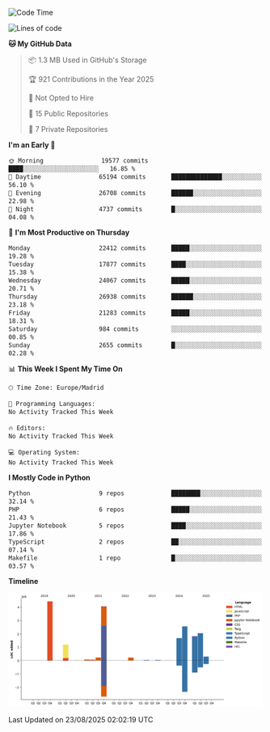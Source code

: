 <!--START_SECTION:waka-->
![Code Time](http://img.shields.io/badge/Code%20Time-839%20hrs%2038%20mins-blue)

![Lines of code](https://img.shields.io/badge/From%20Hello%20World%20I%27ve%20Written-18.7%20million%20lines%20of%20code-blue)

**🐱 My GitHub Data** 

> 📦 1.3 MB Used in GitHub's Storage 
 > 
> 🏆 921 Contributions in the Year 2025
 > 
> 🚫 Not Opted to Hire
 > 
> 📜 15 Public Repositories 
 > 
> 🔑 7 Private Repositories 
 > 
**I'm an Early 🐤** 

```text
🌞 Morning                19577 commits       ████░░░░░░░░░░░░░░░░░░░░░   16.85 % 
🌆 Daytime                65194 commits       ██████████████░░░░░░░░░░░   56.10 % 
🌃 Evening                26708 commits       ██████░░░░░░░░░░░░░░░░░░░   22.98 % 
🌙 Night                  4737 commits        █░░░░░░░░░░░░░░░░░░░░░░░░   04.08 % 
```
📅 **I'm Most Productive on Thursday** 

```text
Monday                   22412 commits       █████░░░░░░░░░░░░░░░░░░░░   19.28 % 
Tuesday                  17877 commits       ████░░░░░░░░░░░░░░░░░░░░░   15.38 % 
Wednesday                24067 commits       █████░░░░░░░░░░░░░░░░░░░░   20.71 % 
Thursday                 26938 commits       ██████░░░░░░░░░░░░░░░░░░░   23.18 % 
Friday                   21283 commits       █████░░░░░░░░░░░░░░░░░░░░   18.31 % 
Saturday                 984 commits         ░░░░░░░░░░░░░░░░░░░░░░░░░   00.85 % 
Sunday                   2655 commits        █░░░░░░░░░░░░░░░░░░░░░░░░   02.28 % 
```


📊 **This Week I Spent My Time On** 

```text
🕑︎ Time Zone: Europe/Madrid

💬 Programming Languages: 
No Activity Tracked This Week

🔥 Editors: 
No Activity Tracked This Week

💻 Operating System: 
No Activity Tracked This Week
```

**I Mostly Code in Python** 

```text
Python                   9 repos             ████████░░░░░░░░░░░░░░░░░   32.14 % 
PHP                      6 repos             █████░░░░░░░░░░░░░░░░░░░░   21.43 % 
Jupyter Notebook         5 repos             ████░░░░░░░░░░░░░░░░░░░░░   17.86 % 
TypeScript               2 repos             ██░░░░░░░░░░░░░░░░░░░░░░░   07.14 % 
Makefile                 1 repo              █░░░░░░░░░░░░░░░░░░░░░░░░   03.57 % 
```



**Timeline**

![Lines of Code chart](https://raw.githubusercontent.com/danisoronellas/danisoronellas/main/assets/bar_graph.png)


 Last Updated on 23/08/2025 02:02:19 UTC
<!--END_SECTION:waka-->
